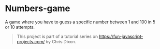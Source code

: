 # Numbers-game
A game where you have to guess a specific number between 1 and 100 in 5 or 10 attempts. 
> This project is part of a tutorial series on https://fun-javascript-projects.com/ by Chris Dixon.
